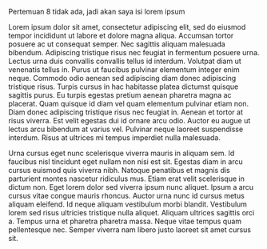 Pertemuan 8 tidak ada, jadi akan saya isi lorem ipsum

Lorem ipsum dolor sit amet, consectetur adipiscing elit, sed do eiusmod tempor incididunt ut labore et dolore magna aliqua. Accumsan tortor posuere ac ut consequat semper. Nec sagittis aliquam malesuada bibendum. Adipiscing tristique risus nec feugiat in fermentum posuere urna. Lectus urna duis convallis convallis tellus id interdum. Volutpat diam ut venenatis tellus in. Purus ut faucibus pulvinar elementum integer enim neque. Commodo odio aenean sed adipiscing diam donec adipiscing tristique risus. Turpis cursus in hac habitasse platea dictumst quisque sagittis purus. Eu turpis egestas pretium aenean pharetra magna ac placerat. Quam quisque id diam vel quam elementum pulvinar etiam non. Diam donec adipiscing tristique risus nec feugiat in. Aenean et tortor at risus viverra. Est velit egestas dui id ornare arcu odio. Auctor eu augue ut lectus arcu bibendum at varius vel. Pulvinar neque laoreet suspendisse interdum. Risus at ultrices mi tempus imperdiet nulla malesuada.

Urna cursus eget nunc scelerisque viverra mauris in aliquam sem. Id faucibus nisl tincidunt eget nullam non nisi est sit. Egestas diam in arcu cursus euismod quis viverra nibh. Natoque penatibus et magnis dis parturient montes nascetur ridiculus mus. Etiam erat velit scelerisque in dictum non. Eget lorem dolor sed viverra ipsum nunc aliquet. Ipsum a arcu cursus vitae congue mauris rhoncus. Auctor urna nunc id cursus metus aliquam eleifend. Id neque aliquam vestibulum morbi blandit. Vestibulum lorem sed risus ultricies tristique nulla aliquet. Aliquam ultrices sagittis orci a. Tempus urna et pharetra pharetra massa. Neque vitae tempus quam pellentesque nec. Semper viverra nam libero justo laoreet sit amet cursus sit.